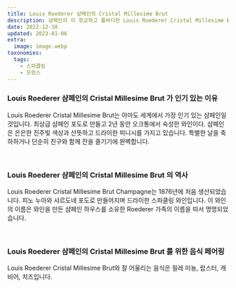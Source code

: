 ```yaml
---
title: Louis Roederer 샴페인의 Cristal Millesime Brut
description: 샴페인의 이 정교하고 풀바디한 Louis Roederer Cristal Millesime Brut는 잘 익은 과일과 구운 브리오슈의 복합적인 향과 함께 독특하고 고급스러운 경험을 선사합니다.
date: 2022-12-30
updated: 2023-01-06
extra:
  image: image.webp
taxonomies:
  tags: 
    - 스파클링
    - 프랑스
---
```



### Louis Roederer 샴페인의 Cristal Millesime Brut 가 인기 있는 이유

Louis Roederer Cristal Millesime Brut는 아마도 세계에서 가장 인기 있는 샴페인일 것입니다. 최상급 샴페인 포도로 만들고 2년 동안 오크통에서 숙성한 와인이다. 샴페인은 은은한 진주빛 색상과 산뜻하고 드라이한 피니시를 가지고 있습니다. 특별한 날을 축하하거나 단순히 친구와 함께 잔을 즐기기에 완벽합니다.

&nbsp;  

### Louis Roederer 샴페인의 Cristal Millesime Brut 의 역사

Louis Roederer Cristal Millesime Brut Champagne는 1876년에 처음 생산되었습니다. 피노 누아와 샤르도네 포도로 만들어지며 드라이한 스파클링 와인입니다. 이 와인의 이름은 와인을 만든 샴페인 하우스를 소유한 Roederer 가족의 이름을 따서 명명되었습니다.

&nbsp;  

### Louis Roederer 샴페인의 Cristal Millesime Brut 를 위한 음식 페어링

Louis Roederer Cristal Millesime Brut와 잘 어울리는 음식은 필레 미뇽, 랍스터, 캐비어, 치즈입니다.

&nbsp;  
